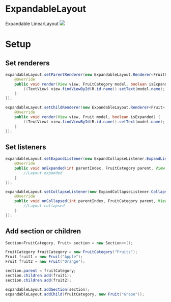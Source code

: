 # ExpandableLayout
Expandable LinearLayout
<img src="https://raw.githubusercontent.com/iammert/ExpandableLayout/master/art/ell.png"/>

# Setup

## Set renderers
```java
expandableLayout.setParentRenderer(new ExpandableLayout.Renderer<FruitCategory>() {
    @Override
    public void render(View view, FruitCategory model, boolean isExpanded) {
        ((TextView) view.findViewById(R.id.name)).setText(model.name);
    }
});

expandableLayout.setChildRenderer(new ExpandableLayout.Renderer<Fruit>() {
    @Override
    public void render(View view, Fruit model, boolean isExpanded) {
        ((TextView) view.findViewById(R.id.name)).setText(model.name);
    }
});
```
## Set listeners
```java
expandableLayout.setExpandListener(new ExpandCollapseListener.ExpandListener<FruitCategory>() {
    @Override
    public void onExpanded(int parentIndex, FruitCategory parent, View view) {
        //Layout expanded 
    }
});

expandableLayout.setCollapseListener(new ExpandCollapseListener.CollapseListener<FruitCategory>() {
    @Override
    public void onCollapsed(int parentIndex, FruitCategory parent, View view) {
        //Layout collapsed
    }
});
```
## Add section or children
```java
Section<FruitCategory, Fruit> section = new Section<>();

FruitCategory fruitCategory = new FruitCategory("Fruits");
Fruit fruit1 = new Fruit("Apple");
Fruit fruit2 = new Fruit("Orange");

section.parent = fruitCategory;
section.children.add(fruit1);
section.children.add(fruit2);

expandableLayout.addSection(section);
expandableLayout.addChild(fruitCategory, new Fruit("Grape"));
```
